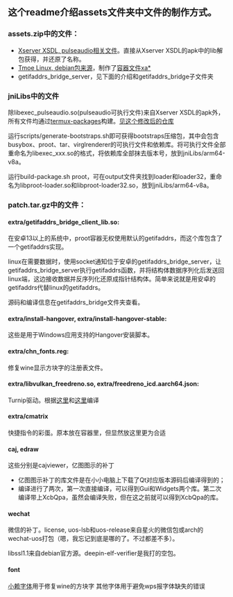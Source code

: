 ## 这个readme介绍assets文件夹中文件的制作方式。

### assets.zip中的文件：

- [Xserver XSDL, pulseaudio相关文件](https://github.com/pelya/commandergenius/tree/sdl_android/project/jni/application/xserver)。直接从Xserver XSDL的apk中的lib解包获得，并还原了名称。
- [Tmoe Linux, debian包来源](https://github.com/2moe/tmoe)，制作了[容器文件xa*](build-tiny-rootfs.md)
- getifaddrs_bridge_server，见下面的介绍和getifaddrs_bridge子文件夹

### jniLibs中的文件

除libexec_pulseaudio.so(pulseaudio可执行文件)来自Xserver XSDL的apk外，所有文件均通过[termux-packages](https://github.com/termux-play-store/termux-packages)构建。[见这个修改后的仓库](https://github.com/tiny-computer/termux-packages)

运行scripts/generate-bootstraps.sh即可获得bootstraps压缩包，其中会包含busybox、proot、tar、virglrenderer的可执行文件和依赖库。将可执行文件全部重命名为libexec_xxx.so的格式，将依赖库全部抹去版本号，放到jniLibs/arm64-v8a。

运行build-package.sh proot，可在output文件夹找到loader和loader32，重命名为libproot-loader.so和libproot-loader32.so，放到jniLibs/arm64-v8a。


### patch.tar.gz中的文件：

#### extra/getifaddrs_bridge_client_lib.so:

在安卓13以上的系统中，proot容器无权使用默认的getifaddrs，而这个库包含了一个getifaddrs实现。

linux在需要数据时，使用socket通知位于安卓的getifaddrs_bridge_server，让getifaddrs_bridge_server执行getifaddrs函数，并将结构体数据序列化后发送回linux端，这边接收数据并反序列化还原成指针结构体。简单来说就是用安卓的getifaddrs代替linux的getifaddrs。

源码和编译信息在getifaddrs_bridge文件夹查看。

#### extra/install-hangover, extra/install-hangover-stable:

这些是用于Windows应用支持的Hangover安装脚本。

#### extra/chn_fonts.reg:

修复wine显示方块字的注册表文件。

#### extra/libvulkan_freedreno.so, extra/freedreno_icd.aarch64.json:

Turnip驱动。根据[这里](https://github.com/xDoge26/proot-setup/issues/26#issuecomment-1712404849)和[这里](https://github.com/MastaG/mesa-turnip-ppa)编译

#### extra/cmatrix

快捷指令的彩蛋。原本放在容器里，但显然放这里更为合适

#### caj, edraw

这些分别是cajviewer，亿图图示的补丁

- 亿图图示补丁的库文件是在小小电脑上下载了Qt对应版本源码后编译得到的；
- 编译进行了两次，第一次直接编译，可以得到Gui和Widgets两个库。第二次编译带上XcbQpa，虽然会编译失败，但在这之前就可以得到XcbQpa的库。

#### wechat

微信的补丁。license, uos-lsb和uos-release来自星火的微信包或arch的wechat-uos打包（嗯，我忘记到底是哪的了。不过都差不多）。

libssl1.1来自debian官方源。deepin-elf-verifier是我打的空包。

#### font

[小赖字体](https://github.com/lxgw/kose-font)用于修复wine的方块字
其他字体用于避免wps报字体缺失的错误